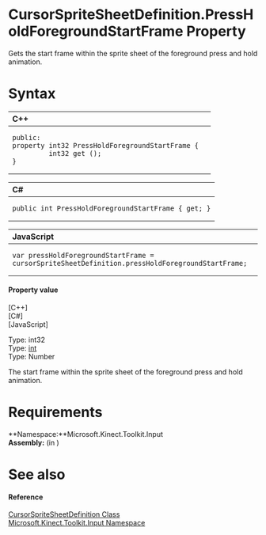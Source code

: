 CursorSpriteSheetDefinition.PressHoldForegroundStartFrame Property  
==================================================================  

Gets the start frame within the sprite sheet of the foreground press and hold animation. <span id="syntaxSection"></span>

Syntax  
======  

<table>
<colgroup>
<col width="100%" />
</colgroup>
<thead>
<tr class="header">
<th align="left">C++</th>
</tr>
</thead>
<tbody>
<tr class="odd">
<td align="left"><pre><code>public:  
property int32 PressHoldForegroundStartFrame {  
         int32 get ();  
}</code></pre></td>
</tr>
</tbody>
</table>

<table>
<colgroup>
<col width="100%" />
</colgroup>
<thead>
<tr class="header">
<th align="left">C#</th>
</tr>
</thead>
<tbody>
<tr class="odd">
<td align="left"><pre><code>public int PressHoldForegroundStartFrame { get; }</code></pre></td>
</tr>
</tbody>
</table>

<table>
<colgroup>
<col width="100%" />
</colgroup>
<thead>
<tr class="header">
<th align="left">JavaScript</th>
</tr>
</thead>
<tbody>
<tr class="odd">
<td align="left"><pre><code>var pressHoldForegroundStartFrame = cursorSpriteSheetDefinition.pressHoldForegroundStartFrame;</code></pre></td>
</tr>
</tbody>
</table>

<span id="ID4ER"></span>
#### Property value  

[C++]   
 [C\#]   
 [JavaScript]   

Type: int32  
Type: [int](http://msdn.microsoft.com/en-us/library/system.int32.aspx)  
Type: Number  

The start frame within the sprite sheet of the foreground press and hold animation.  

<span id="requirements"></span>

Requirements  
============  

**Namespace:**Microsoft.Kinect.Toolkit.Input  
**Assembly:** (in )  

<span id="ID4E3"></span>

See also  
========  

<span id="ID4E5"></span>
#### Reference  

[CursorSpriteSheetDefinition Class](../../CursorSpriteSheetDefinition.md)  
 [Microsoft.Kinect.Toolkit.Input Namespace](../../../Kinect.Toolkit.Input.md)  



<!--Please do not edit the data in the comment block below.-->
<!--
TOCTitle : PressHoldForegroundStartFrame Property
RLTitle : CursorSpriteSheetDefinition.PressHoldForegroundStartFrame Property
KeywordK : PressHoldForegroundStartFrame property
KeywordK : CursorSpriteSheetDefinition.PressHoldForegroundStartFrame property
KeywordF : Microsoft.Kinect.Toolkit.Input.CursorSpriteSheetDefinition.PressHoldForegroundStartFrame
KeywordF : CursorSpriteSheetDefinition.PressHoldForegroundStartFrame
KeywordF : PressHoldForegroundStartFrame
KeywordF : Microsoft.Kinect.Toolkit.Input.CursorSpriteSheetDefinition.PressHoldForegroundStartFrame
KeywordA : P:Microsoft.Kinect.Toolkit.Input.CursorSpriteSheetDefinition.PressHoldForegroundStartFrame
AssetID : P:Microsoft.Kinect.Toolkit.Input.CursorSpriteSheetDefinition.PressHoldForegroundStartFrame
Locale : en-us
CommunityContent : 1
APIType : Managed
APILocation : 
APIName : Microsoft.Kinect.Toolkit.Input.CursorSpriteSheetDefinition.PressHoldForegroundStartFrame
TargetOS : Windows
TopicType : kbSyntax
DevLang : VB
DevLang : CSharp
DevLang : JavaScript
DevLang : C++
DocSet : K4Wv2
ProjType : K4Wv2Proj
Technology : Kinect for Windows
Product : Kinect for Windows SDK v2
productversion : 20
-->
